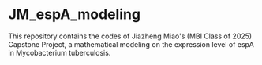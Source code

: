 # JM_espA_modeling
This repository contains the codes of Jiazheng Miao's (MBI Class of 2025) Capstone Project, a mathematical modeling on the expression level of espA in Mycobacterium tuberculosis.
